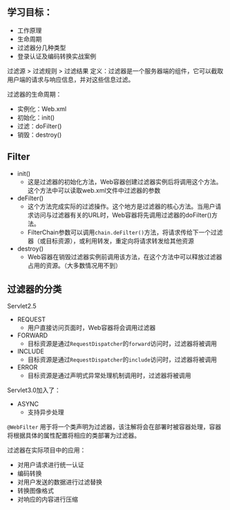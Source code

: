 学习目标：
----------------------
* 工作原理
* 生命周期
* 过滤器分几种类型
* 登录认证及编码转换实战案例

过滤源 > 过滤规则 > 过滤结果
定义：过滤器是一个服务器端的组件，它可以截取用户端的请求与响应信息，并对这些信息过滤。

过滤器的生命周期：

* 实例化：Web.xml
* 初始化：init()
* 过滤：doFilter()
* 销毁：destroy()

Filter
-------
* init()
  * 这是过滤器的初始化方法，Web容器创建过滤器实例后将调用这个方法。这个方法中可以读取web.xml文件中过滤器的参数
* deFilter()
  * 这个方法完成实际的过滤操作。这个地方是过滤器的核心方法。当用户请求访问与过滤器有关的URL时，Web容器将先调用过滤器的doFilter()方法。
  * FilterChain参数可以调用`chain.deFilter()`方法，将请求传给下一个过滤器（或目标资源），或利用转发，重定向将请求转发给其他资源
* destroy()
  * Web容器在销毁过滤器实例前调用该方法，在这个方法中可以释放过滤器占用的资源。（大多数情况用不到）

过滤器的分类
------------
Servlet2.5

* REQUEST
  * 用户直接访问页面时，Web容器将会调用过滤器
* FORWARD
  * 目标资源是通过`RequestDispatcher`的`forward`访问时，过滤器将被调用
* INCLUDE
  * 目标资源是通过`RequestDispatcher`的`include`访问时，过滤器将被调用
* ERROR
  * 目标资源是通过声明式异常处理机制调用时，过滤器将被调用

Servlet3.0加入了：

* ASYNC
  * 支持异步处理

`@WebFilter` 用于将一个类声明为过滤器，该注解将会在部署时被容器处理，容器将根据具体的属性配置将相应的类部署为过滤器。

过滤器在实际项目中的应用：

* 对用户请求进行统一认证
* 编码转换
* 对用户发送的数据进行过滤替换
* 转换图像格式
* 对响应的内容进行压缩